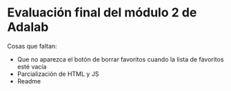 # Evaluación final del módulo 2 de Adalab

Cosas que faltan:

- Que no aparezca el botón de borrar favoritos cuando la lista de favoritos esté vacía
- Parcialización de HTML y JS
- Readme